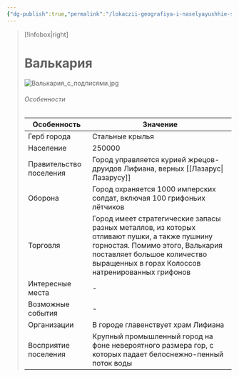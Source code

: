 ```yaml
---
{"dg-publish":true,"permalink":"/lokaczii-geografiya-i-naselyayushhie-sushhestva/neveles/imperiya-gron/goroda/valkariya/","dgPassFrontmatter":true}
---
```



> [!infobox|right]
> # Валькария
> ![Валькария_с_подписями.jpg](/img/user/%D0%98%D0%B7%D0%BE%D0%B1%D1%80%D0%B0%D0%B6%D0%B5%D0%BD%D0%B8%D1%8F/%D0%92%D0%B0%D0%BB%D1%8C%D0%BA%D0%B0%D1%80%D0%B8%D1%8F_%D1%81_%D0%BF%D0%BE%D0%B4%D0%BF%D0%B8%D1%81%D1%8F%D0%BC%D0%B8.jpg)
> ###### Особенности
> | Особенность | Значение |
> | ---- | ---- |
> | Герб города |Стальные крылья|
> | Население | 250000|
> | Правительство поселения | Город управляется курией жрецов-друидов Лифиана, верных [[Лазарус\|Лазарусу]] |
> | Оборона |Город охраняется 1000 имперских солдат, включая 100 грифоньих лётчиков|
> | Торговля |Город имеет стратегические запасы разных металлов, из которых отливают пушки, а также пушнину горностая. Помимо этого, Валькария поставляет большое количество выращенных в горах Колоссов натренированных грифонов |
> | Интересные места |-|
> | Возможные события | -|
> | Организации |В городе главенствует храм Лифиана|
> | Восприятие поселения |Крупный промышленный город на фоне невероятного размера гор, с которых падает белоснежно-пенный поток воды|